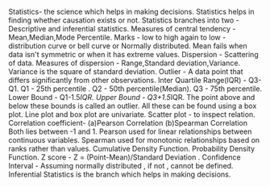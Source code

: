 Statistics- the science which helps in making decisions.
            Statistics helps in finding whether causation exists or not.
Statistics branches into two - Descriptive and inferential statistics.
Measures of central tendency - Mean,Median,Mode
Percentile.
Marks - low to high again to low - distribution curve or bell curve or Normally distributed.
Mean fails when data isn't symmetric or when it has extreme values.
Dispersion - Scattering of data.
Measures of dispersion - Range,Standard deviation,Variance.
Variance is the square of standard deviation.
Outlier - A data point that differs significantly from other observations.
Inter Quartile Range(IQR) - Q3-Q1.
Q1 - 25th percentile .
Q2 - 50th percentile(Median).
Q3 - 75th percentile.
Lower Bound - Q1-1.5*IQR.
Upper Bound - Q3+1.5*IQR.
The point above and below these bounds is called an outlier.
All these can be found using a box plot.
Line plot and box plot are univariate.
Scatter plot - to inspect relation.
Correlation coefficient- (a)Pearson Correlation
                         (b)Spearman Correlation
                         Both lies between -1 and 1.
Pearson used for linear relationships between continuous variables.
Spearman used for monotonic relationships based on ranks rather than  values.
Cumulative Density Function.
Probability Density Function.
Z score - Z = (Point-Mean)/Standard Deviation .
Confidence Interval - Assuming normally distributed , if not , cannot be defined.
Inferential Statistics is the branch which helps in making decisions.

